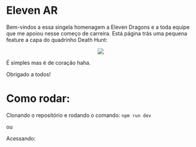 # Eleven AR

Bem-vindos a essa singela homenagem a Eleven Dragons e a toda equipe que me apoiou nesse começo de carreira.
Está página trás uma pequena feature a capa do quadrinho Death Hunt:

<p align="center">
  <img src="https://user-images.githubusercontent.com/60658855/206111651-e404ff41-f7c6-49c5-af13-a883e9fdf378.png"/>
</p>

É simples mas é de coração haha.

Obrigado a todos!

# Como rodar:

Clonando o repositório e rodando o comando:
`npm run dev`

ou

Acessando:
